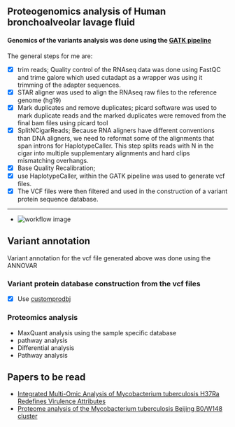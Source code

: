 ## Proteogenomics analysis of Human bronchoalveolar lavage fluid
#### Genomics of the variants analysis was done using the [GATK pipeline](https://gatk.broadinstitute.org/hc/en-us/articles/360035531192?id=4067)
The general steps for me are:
- [x] trim reads; Quality control of the RNAseq data was done using FastQC and trime galore which used cutadapt as a wrapper was using it trimming of the adapter sequences.
- [x] STAR aligner was used to align the RNAseq raw files to the reference genome (hg19)
- [x] Mark duplicates and remove duplicates; picard software was used to mark duplicate reads and the marked duplicates were removed from the final bam files using picard tool
- [x] SplitNCigarReads; Because RNA aligners have different conventions than DNA aligners, we need to reformat some of the alignments that span introns for HaplotypeCaller. This step splits reads with N in the cigar into multiple supplementary alignments and hard clips mismatching overhangs.
- [x] Base Quality Recalibration; 
- [x] use HaplotypeCaller, within the GATK pipeline was used to generate vcf files. 
- [x] The VCF files were then filtered and used in the construction of a variant protein sequence database.
--------------
- ![workflow image](https://user-images.githubusercontent.com/26459707/110240744-099aff80-7f56-11eb-950c-36cff925ffd6.png)

## Variant annotation
Variant annotation for the vcf file generated above was done using the ANNOVAR  

### Variant protein database construction from the vcf files
- [x] Use [customprodbj](https://github.com/wenbostar/Customprodbj)
### Proteomics analysis
- MaxQuant analysis using the sample specific database
- pathway analysis
- Differential analysis
- Pathway analysis

## Papers to be read
- [Integrated Multi-Omic Analysis of Mycobacterium tuberculosis H37Ra Redefines Virulence Attributes](https://www.frontiersin.org/articles/10.3389/fmicb.2018.01314/full)
- [Proteome analysis of the Mycobacterium tuberculosis Beijing B0/W148 cluster ](https://www.nature.com/articles/srep28985)
